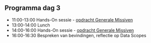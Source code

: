 ## Programma dag 3

+ 11:00-13:00 Hands-On sessie - [opdracht Generale Missiven](../dag_2/opdracht.md)
+ 13:00-14:00 Lunch
+ 14:00-16:00 Hands-On sessie - [opdracht Generale Missiven](../dag_2/opdracht.md)
+ 16:00-16:30 Bespreken van bevindingen, reflectie op Data Scopes
